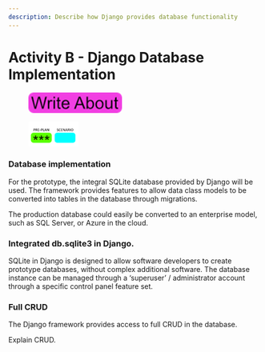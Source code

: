 ```yaml
---
description: Describe how Django provides database functionality
---
```


# Activity B - Django Database Implementation

<div align="left">

<figure><img src=".gitbook/assets/image (1).png" alt=""><figcaption></figcaption></figure>

</div>

<div align="left">

<figure><img src=".gitbook/assets/image (2).png" alt=""><figcaption></figcaption></figure>

</div>

### Database implementation

For the prototype, the integral SQLite database provided by Django will be used. The framework provides features to allow data class models to be converted into tables in the database through migrations.

The production database could easily be converted to an enterprise model, such as SQL Server, or Azure in the cloud.

### Integrated db.sqlite3 in Django.

SQLite in Django is designed to allow software developers to create prototype databases, without complex additional software. The database instance can be managed through a ‘superuser’ / administrator account through a specific control panel feature set.

### Full CRUD

The Django framework provides access to full CRUD in the database.

Explain CRUD.
